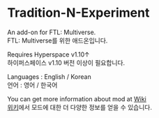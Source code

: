 # Tradition-N-Experiment
An add-on for FTL: Multiverse.  
FTL: Multiverse를 위한 애드온입니다.  

Requires Hyperspace v1.10↑  
하이퍼스페이스 v1.10 버전 이상이 필요합니다.

Languages :  English / Korean  
언어 : 영어 / 한국어  

You can get more information about mod at [Wiki](https://github.com/EMPTY280/Tradition-N-Experiment/wiki)  
[위키](https://github.com/EMPTY280/Tradition-N-Experiment/wiki)에서 모드에 대한 더 다양한 정보를 얻을 수 있습니다.
